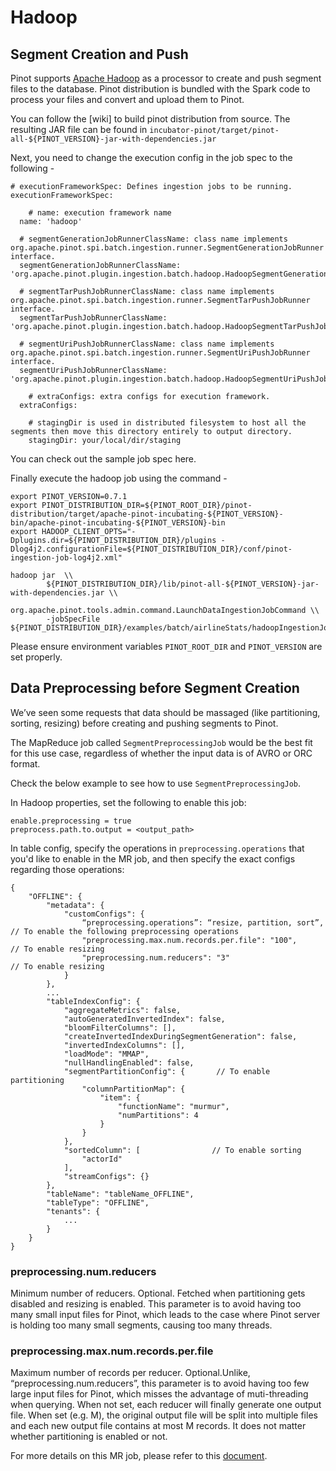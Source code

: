 # Hadoop

## Segment Creation and Push

Pinot supports [Apache Hadoop](https://hadoop.apache.org/) as a processor to create and push segment files to the database. Pinot distribution is bundled with the Spark code to process your files and convert and upload them to Pinot.

You can follow the \[wiki\] to build pinot distribution from source. The resulting JAR file can be found in `incubator-pinot/target/pinot-all-${PINOT_VERSION}-jar-with-dependencies.jar`

Next, you need to change the execution config in the job spec to the following -

```text
# executionFrameworkSpec: Defines ingestion jobs to be running.
executionFrameworkSpec:

    # name: execution framework name
  name: 'hadoop'

  # segmentGenerationJobRunnerClassName: class name implements org.apache.pinot.spi.batch.ingestion.runner.SegmentGenerationJobRunner interface.
  segmentGenerationJobRunnerClassName: 'org.apache.pinot.plugin.ingestion.batch.hadoop.HadoopSegmentGenerationJobRunner'

  # segmentTarPushJobRunnerClassName: class name implements org.apache.pinot.spi.batch.ingestion.runner.SegmentTarPushJobRunner interface.
  segmentTarPushJobRunnerClassName: 'org.apache.pinot.plugin.ingestion.batch.hadoop.HadoopSegmentTarPushJobRunner'

  # segmentUriPushJobRunnerClassName: class name implements org.apache.pinot.spi.batch.ingestion.runner.SegmentUriPushJobRunner interface.
  segmentUriPushJobRunnerClassName: 'org.apache.pinot.plugin.ingestion.batch.hadoop.HadoopSegmentUriPushJobRunner'

    # extraConfigs: extra configs for execution framework.
  extraConfigs:

    # stagingDir is used in distributed filesystem to host all the segments then move this directory entirely to output directory.
    stagingDir: your/local/dir/staging
```

You can check out the sample job spec here.

Finally execute the hadoop job using the command -

```text
export PINOT_VERSION=0.7.1
export PINOT_DISTRIBUTION_DIR=${PINOT_ROOT_DIR}/pinot-distribution/target/apache-pinot-incubating-${PINOT_VERSION}-bin/apache-pinot-incubating-${PINOT_VERSION}-bin
export HADOOP_CLIENT_OPTS="-Dplugins.dir=${PINOT_DISTRIBUTION_DIR}/plugins -Dlog4j2.configurationFile=${PINOT_DISTRIBUTION_DIR}/conf/pinot-ingestion-job-log4j2.xml"

hadoop jar  \\
        ${PINOT_DISTRIBUTION_DIR}/lib/pinot-all-${PINOT_VERSION}-jar-with-dependencies.jar \\
        org.apache.pinot.tools.admin.command.LaunchDataIngestionJobCommand \\
        -jobSpecFile ${PINOT_DISTRIBUTION_DIR}/examples/batch/airlineStats/hadoopIngestionJobSpec.yaml
```

Please ensure environment variables `PINOT_ROOT_DIR` and `PINOT_VERSION` are set properly.

## Data Preprocessing before Segment Creation

We’ve seen some requests that data should be massaged \(like partitioning, sorting, resizing\) before creating and pushing segments to Pinot.

The MapReduce job called `SegmentPreprocessingJob` would be the best fit for this use case, regardless of whether the input data is of AVRO or ORC format.

Check the below example to see how to use `SegmentPreprocessingJob`.

In Hadoop properties, set the following to enable this job:

```text
enable.preprocessing = true
preprocess.path.to.output = <output_path>
```

In table config, specify the operations in `preprocessing.operations` that you'd like to enable in the MR job, and then specify the exact configs regarding those operations:

```text
{
    "OFFLINE": {
        "metadata": {
            "customConfigs": {
                “preprocessing.operations”: “resize, partition, sort”, // To enable the following preprocessing operations
                "preprocessing.max.num.records.per.file": "100",       // To enable resizing
                "preprocessing.num.reducers": "3"                      // To enable resizing
            }
        },
        ...
        "tableIndexConfig": {
            "aggregateMetrics": false,
            "autoGeneratedInvertedIndex": false,
            "bloomFilterColumns": [],
            "createInvertedIndexDuringSegmentGeneration": false,
            "invertedIndexColumns": [],
            "loadMode": "MMAP",
            "nullHandlingEnabled": false,
            "segmentPartitionConfig": {       // To enable partitioning
                "columnPartitionMap": {
                    "item": {
                        "functionName": "murmur",
                        "numPartitions": 4
                    }
                }
            },
            "sortedColumn": [                // To enable sorting
                "actorId"
            ],
            "streamConfigs": {}
        },
        "tableName": "tableName_OFFLINE",
        "tableType": "OFFLINE",
        "tenants": {
            ...
        }
    }
}
```

### preprocessing.num.reducers

Minimum number of reducers. Optional. Fetched when partitioning gets disabled and resizing is enabled. This parameter is to avoid having too many small input files for Pinot, which leads to the case where Pinot server is holding too many small segments, causing too many threads.

### preprocessing.max.num.records.per.file

Maximum number of records per reducer. Optional.Unlike, “preprocessing.num.reducers”, this parameter is to avoid having too few large input files for Pinot, which misses the advantage of muti-threading when querying. When not set, each reducer will finally generate one output file. When set \(e.g. M\), the original output file will be split into multiple files and each new output file contains at most M records. It does not matter whether partitioning is enabled or not.

For more details on this MR job, please refer to this [document](https://docs.google.com/document/d/1BnjjVj3OLuo-vmOt0WjqEFbUC9AZgCDuDxCtLEFPM34/edit?usp=sharing).

